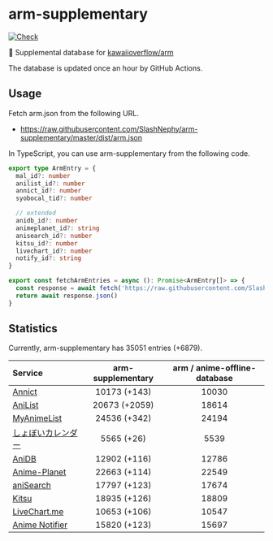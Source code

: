 # arm-supplementary

[![Check](https://github.com/SlashNephy/arm-supplementary/actions/workflows/check-node.yml/badge.svg)](https://github.com/SlashNephy/arm-supplementary/actions/workflows/check-node.yml)

💊 Supplemental database for [kawaiioverflow/arm](https://github.com/kawaiioverflow/arm)

The database is updated once an hour by GitHub Actions.

## Usage

Fetch arm.json from the following URL.

- https://raw.githubusercontent.com/SlashNephy/arm-supplementary/master/dist/arm.json

In TypeScript, you can use arm-supplementary from the following code.

```TypeScript
export type ArmEntry = {
  mal_id?: number
  anilist_id?: number
  annict_id?: number
  syobocal_tid?: number

  // extended
  anidb_id?: number
  animeplanet_id?: string
  anisearch_id?: number
  kitsu_id?: number
  livechart_id?: number
  notify_id?: string
}

export const fetchArmEntries = async (): Promise<ArmEntry[]> => {
  const response = await fetch('https://raw.githubusercontent.com/SlashNephy/arm-supplementary/master/dist/arm.json')
  return await response.json()
}
```

## Statistics

Currently, arm-supplementary has 35051 entries (+6879).

| Service                                     | arm-supplementary | arm / anime-offline-database |
| :------------------------------------------ | :---------------: | :--------------------------: |
| [Annict](https://annict.com)                |   10173 (+143)    |            10030             |
| [AniList](https://anilist.co)               |   20673 (+2059)   |            18614             |
| [MyAnimeList](https://myanimelist.net)      |   24536 (+342)    |            24194             |
| [しょぼいカレンダー](https://cal.syoboi.jp) |    5565 (+26)     |             5539             |
| [AniDB](https://anidb.net)                  |   12902 (+116)    |            12786             |
| [Anime-Planet](https://anime-planet.com)    |   22663 (+114)    |            22549             |
| [aniSearch](https://anisearch.com)          |   17797 (+123)    |            17674             |
| [Kitsu](https://kitsu.io)                   |   18935 (+126)    |            18809             |
| [LiveChart.me](https://livechart.me)        |   10653 (+106)    |            10547             |
| [Anime Notifier](https://notify.moe)        |   15820 (+123)    |            15697             |

